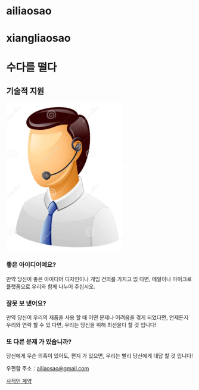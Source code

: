 # ailiaosao

# xiangliaosao


# 수다를 떨다

## 기술적 지원

 ![image](https://github.com/ce43236716/chengrenyeyue/raw/master/call_man.png)

### 좋은 아이디어예요?

만약 당신이 좋은 아이디어 디자인이나 게임 건의를 가지고 있 다면, 메일이나 마이크로 플랫폼으로 우리와 함께 나누어 주십시오.

### 잘못 보 냈어요?

만약 당신이 우리의 제품을 사용 할 때 어떤 문제나 어려움을 겪게 되었다면, 언제든지 우리와 연락 할 수 있 다면, 우리는 당신을 위해 최선을다 할 것 입니다!

### 또 다른 문제 가 있습니까?

당신에게 무슨 의혹이 있어도, 편지 가 있으면, 우리는 빨리 당신에게 대답 할 것 입니다!

우편함 주소：ailiaosao@gmail.com

[사적인 계약](https://github.com/ce43236716/chengrenyeyue/raw/master/privacy.cmd)
 
